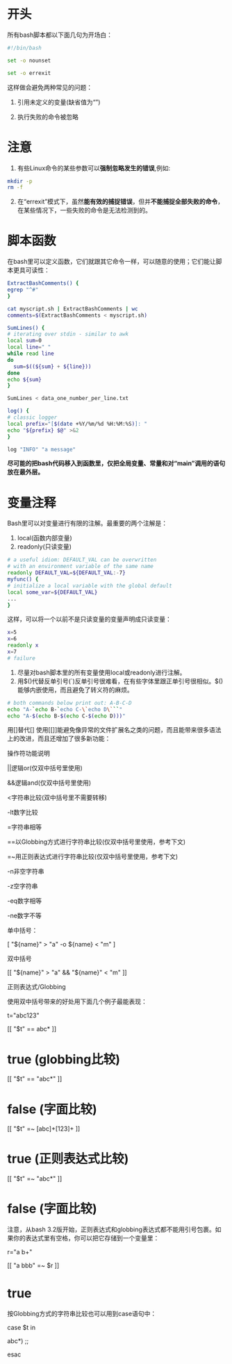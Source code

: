 # 开头

所有bash脚本都以下面几句为开场白：

```bash
#!/bin/bash

set -o nounset

set -o errexit
```

这样做会避免两种常见的问题：

1. 引用未定义的变量(缺省值为“”)

2. 执行失败的命令被忽略

# 注意

1. 有些Linux命令的某些参数可以**强制忽略发生的错误**,例如:

```bash
mkdir -p
rm -f
```

2. 在“errexit”模式下，虽然**能有效的捕捉错误**，但并**不能捕捉全部失败的命令**，在某些情况下，一些失败的命令是无法检测到的。

# 脚本函数

在bash里可以定义函数，它们就跟其它命令一样，可以随意的使用；它们能让脚本更具可读性：

```bash
ExtractBashComments() {
egrep "^#"
}

cat myscript.sh | ExtractBashComments | wc
comments=$(ExtractBashComments < myscript.sh)
```

```bash
SumLines() {
# iterating over stdin - similar to awk
local sum=0
local line=" "
while read line
do
  sum=$((${sum} + ${line}))
done
echo ${sum}
}

SumLines < data_one_number_per_line.txt

log() {
# classic logger
local prefix="[$(date +%Y/%m/%d %H:%M:%S)]: "
echo "${prefix} $@" >&2
}

log "INFO" "a message"
```

**尽可能的把bash代码移入到函数里，仅把全局变量、常量和对“main”调用的语句放在最外层。**

# 变量注释

Bash里可以对变量进行有限的注解。最重要的两个注解是：

1. local(函数内部变量)
2. readonly(只读变量)

```bash
# a useful idiom: DEFAULT_VAL can be overwritten
# with an environment variable of the same name
readonly DEFAULT_VAL=${DEFAULT_VAL:-7}
myfunc() {
# initialize a local variable with the global default
local some_var=${DEFAULT_VAL}
...
}
```

这样，可以将一个以前不是只读变量的变量声明成只读变量：

```bash
x=5
x=6
readonly x
x=7
# failure
```

1. 尽量对bash脚本里的所有变量使用local或readonly进行注解。
2. 用$()代替反单引号(`)反单引号很难看，在有些字体里跟正单引号很相似。$()能够内嵌使用，而且避免了转义符的麻烦。

```bash
# both commands below print out: A-B-C-D
echo "A-`echo B-`echo C-\`echo D\```"
echo "A-$(echo B-$(echo C-$(echo D)))"
```

用[[]](双层中括号)替代[]
使用[[]]能避免像异常的文件扩展名之类的问题，而且能带来很多语法上的改进，而且还增加了很多新功能：

操作符功能说明

||逻辑or(仅双中括号里使用)

&&逻辑and(仅双中括号里使用)

<字符串比较(双中括号里不需要转移)

-lt数字比较

=字符串相等

==以Globbing方式进行字符串比较(仅双中括号里使用，参考下文)

=~用正则表达式进行字符串比较(仅双中括号里使用，参考下文)

-n非空字符串

-z空字符串

-eq数字相等

-ne数字不等

单中括号：

[ "${name}" > "a" -o ${name} < "m" ]

双中括号

[[ "${name}" > "a" && "${name}" < "m" ]]

正则表达式/Globbing

使用双中括号带来的好处用下面几个例子最能表现：

t="abc123"

[[ "$t" == abc* ]]

# true (globbing比较)

[[ "$t" == "abc*" ]]

# false (字面比较)

[[ "$t" =~ [abc]+[123]+ ]]

# true (正则表达式比较)

[[ "$t" =~ "abc*" ]]

# false (字面比较)

注意，从bash 3.2版开始，正则表达式和globbing表达式都不能用引号包裹。如果你的表达式里有空格，你可以把它存储到一个变量里：

r="a b+"

[[ "a bbb" =~ $r ]]

# true

按Globbing方式的字符串比较也可以用到case语句中：

case $t in

abc*) <action> ;;

esac
